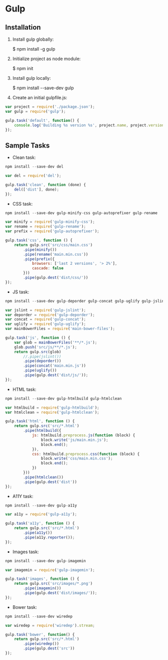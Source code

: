 # Gulp


## Installation

1. Install gulp globally:

    $ npm install -g gulp

2. Initialize project as node module:

    $ npm init
    
3. Install gulp locally:

    $ npm install --save-dev gulp

4. Create an initial gulpfile.js:

```javascript
var project = require('./package.json');
var gulp = require('gulp');

gulp.task('default', function() {
    console.log('Building %s version %s', project.name, project.version);
});
```

## Sample Tasks

* Clean task:

```javascript
npm install --save-dev del

var del = require('del');

gulp.task('clean', function (done) {
    del(['dist'], done);
});
```

* CSS task:

```javascript
npm install --save-dev gulp-minify-css gulp-autoprefixer gulp-rename  

var minify = require('gulp-minify-css');
var rename = require('gulp-rename');
var prefix = require('gulp-autoprefixer');

gulp.task('css', function () {
    return gulp.src('src/css/main.css')
        .pipe(minify())
        .pipe(rename('main.min.css'))
        .pipe(prefix({
            browsers: ['last 2 versions', '> 2%'],
            cascade: false
        }))
        .pipe(gulp.dest('dist/css/'))
});
```

* JS task:

```javascript
npm install --save-dev gulp-deporder gulp-concat gulp-uglify gulp-jslint main-bower-files

var jslint = require('gulp-jslint');
var deporder = require('gulp-deporder');
var concat = require('gulp-concat');
var uglify = require('gulp-uglify');
var mainBowerFiles = require('main-bower-files');

gulp.task('js', function () {
    var glob = mainBowerFiles('**/*.js');
    glob.push('src/js/**/*.js');
    return gulp.src(glob)
        //.pipe(jslint())
        .pipe(deporder())
        .pipe(concat('main.min.js'))
        .pipe(uglify())
        .pipe(gulp.dest('dist/js/'));
});
```

* HTML task:

```javascript
npm install --save-dev gulp-htmlbuild gulp-htmlclean

var htmlbuild = require('gulp-htmlbuild');
var htmlclean = require('gulp-htmlclean');

gulp.task('html', function () {
    return gulp.src('src/*.html')
        .pipe(htmlbuild({
            js: htmlbuild.preprocess.js(function (block) {
                block.write('js/main.min.js');
                block.end();
            }),
            css: htmlbuild.preprocess.css(function (block) {
                block.write('css/main.min.css');
                block.end();
            })
        }))
        .pipe(htmlclean())
        .pipe(gulp.dest('dist'))
});
```

* A11Y task:

```javascript
npm install --save-dev gulp-a11y

var a11y = require('gulp-a11y');

gulp.task('a11y', function () {
    return gulp.src('src/*.html')
        .pipe(a11y())
        .pipe(a11y.reporter());
});
```

* Images task:

```javascript
npm install --save-dev gulp-imagemin

var imagemin = require('gulp-imagemin');

gulp.task('images', function () {
    return gulp.src('src/images/*.png')
        .pipe(imagemin())
        .pipe(gulp.dest('dist/images/'));
});
```

* Bower task:

```javascript
npm install --save-dev wiredep

var wiredep = require('wiredep').stream;

gulp.task('bower', function() {
    return gulp.src('src/*.html')
        .pipe(wiredep())
        .pipe(gulp.dest('src'))
});
```
